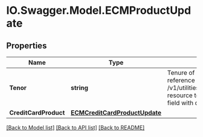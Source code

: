 # IO.Swagger.Model.ECMProductUpdate
## Properties

Name | Type | Description | Notes
------------ | ------------- | ------------- | -------------
**Tenor** | **string** | Tenure of loan. This is a reference data field. Please use /v1/utilities/referenceData/{tenor} resource to get valid value of this field with description. | [optional] 
**CreditCardProduct** | [**ECMCreditCardProductUpdate**](ECMCreditCardProductUpdate.md) |  | [optional] 

[[Back to Model list]](../README.md#documentation-for-models) [[Back to API list]](../README.md#documentation-for-api-endpoints) [[Back to README]](../README.md)

